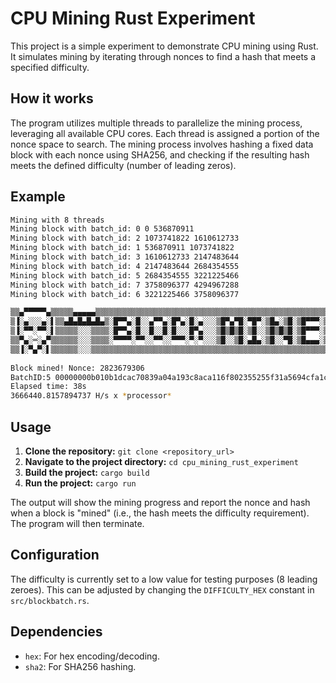 # CPU Mining Rust Experiment

This project is a simple experiment to demonstrate CPU mining using Rust.  It simulates mining by iterating through nonces to find a hash that meets a specified difficulty.

## How it works

The program utilizes multiple threads to parallelize the mining process, leveraging all available CPU cores. Each thread is assigned a portion of the nonce space to search.  The mining process involves hashing a fixed data block with each nonce using SHA256, and checking if the resulting hash meets the defined difficulty (number of leading zeros).

## Example
```sh
Mining with 8 threads
Mining block with batch_id: 0 0 536870911
Mining block with batch_id: 2 1073741822 1610612733
Mining block with batch_id: 1 536870911 1073741822
Mining block with batch_id: 3 1610612733 2147483644
Mining block with batch_id: 4 2147483644 2684354555
Mining block with batch_id: 5 2684354555 3221225466
Mining block with batch_id: 7 3758096377 4294967288
Mining block with batch_id: 6 3221225466 3758096377

▒▒▄▀▀▀▀▀▄▒▒▒▒▒▄▄▄▄▄▒▒▒▒▒▒▒▒▒▒▒▒▒▒▒▒▒▒▒▒▒▒▒▒▒▒▒▒▒▒▒▒▒▒▒▒▒▒▒▒▒▒▒▒▒▒▒▒▒▒▒▒▒▒▒▒▒▒ 
▒▐░▄░░░▄░▌▒▒▄█▄█▄█▄█▄▒░█▀▀▄░█░░▄▀▀▄░█▀▄░█░▄░░░▒█▀▄▀█░▀█▀░▒█▄░▒█░▒█▀▀▀░▒█▀▀▄▒▒
▒▐░▀▀░▀▀░▌▒▒▒▒▒░░░▒▒▒▒░█▀▀▄░█░░█░░█░█░░░█▀▄░░░▒█▒█▒█░▒█░░▒█▒█▒█░▒█▀▀▀░▒█░▒█▒▒
▒▒▀▄░═░▄▀▒▒▒▒▒▒░░░▒▒▒▒░▀▀▀▀░▀▀░░▀▀░░▀▀▀░▀░▀░░░▒█░░▒█░▄█▄░▒█░░▀█░▒█▄▄▄░▒█▄▄█▒▒
▒▒▐░▀▄▀░▌▒▒▒▒▒▒░░░▒▒▒▒▒▒▒▒▒▒▒▒▒▒▒▒▒▒▒▒▒▒▒▒▒▒▒▒▒▒▒▒▒▒▒▒▒▒▒▒▒▒▒▒▒▒▒▒▒▒▒▒▒▒▒▒▒▒▒
                
Block mined! Nonce: 2823679306
BatchID:5 00000000b010b1dcac70839a04a193c8aca116f802355255f31a5694cfa1cb77
Elapsed time: 38s
3666440.8157894737 H/s x *processor*
```

## Usage

1. **Clone the repository:** `git clone <repository_url>`
2. **Navigate to the project directory:** `cd cpu_mining_rust_experiment`
3. **Build the project:** `cargo build`
4. **Run the project:** `cargo run`

The output will show the mining progress and report the nonce and hash when a block is "mined" (i.e., the hash meets the difficulty requirement).  The program will then terminate.

## Configuration

The difficulty is currently set to a low value for testing purposes (8 leading zeroes).  This can be adjusted by changing the `DIFFICULTY_HEX` constant in `src/blockbatch.rs`.

## Dependencies

- `hex`: For hex encoding/decoding.
- `sha2`: For SHA256 hashing.

